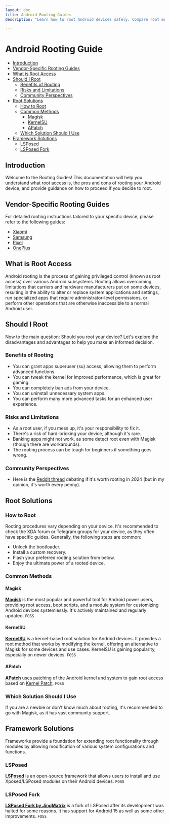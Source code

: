 ```yaml
---
layout: doc
title: Android Rooting Guides
description: "Learn how to root Android devices safely. Compare root methods like Magisk and KernelSU with device-specific guides and best practices."

---
```


# Android Rooting Guide

- [Introduction](#introduction)
- [Vendor-Specific Rooting Guides](#vendor-specific-rooting-guides)
- [What is Root Access](#what-is-root-access)
- [Should I Root](#should-i-root)
  - [Benefits of Rooting](#benefits-of-rooting)
  - [Risks and Limitations](#risks-and-limitations)
  - [Community Perspectives](#community-perspectives)
- [Root Solutions](#root-solutions)
  - [How to Root](#how-to-root)
  - [Common Methods](#common-methods)
    - [Magisk](#magisk)
    - [KernelSU](#kernelsu)
    - [APatch](#apatch)
  - [Which Solution Should I Use](#which-solution-should-i-use)
- [Framework Solutions](#framework-solutions)
  - [LSPosed](#lsposed)
  - [LSPosed Fork](#lsposed-fork)

## Introduction

Welcome to the Rooting Guides! This documentation will help you understand what root access is, the pros and cons of rooting your Android device, and provide guidance on how to proceed if you decide to root.

## Vendor-Specific Rooting Guides

For detailed rooting instructions tailored to your specific device, please refer to the following guides:

- [Xiaomi](./xiaomi.md)
- [Samsung](./samsung.md)
- [Pixel](./pixel.md)
- [OnePlus](./oneplus.md)

## What is Root Access

Android rooting is the process of gaining privileged control (known as root access) over various Android subsystems. Rooting allows overcoming limitations that carriers and hardware manufacturers put on some devices, resulting in the ability to alter or replace system applications and settings, run specialized apps that require administrator-level permissions, or perform other operations that are otherwise inaccessible to a normal Android user.

## Should I Root

Now to the main question: Should you root your device? Let's explore the disadvantages and advantages to help you make an informed decision.

### Benefits of Rooting

- You can grant apps superuser (su) access, allowing them to perform advanced functions.
- You can tweak the kernel for improved performance, which is great for gaming.
- You can completely ban ads from your device.
- You can uninstall unnecessary system apps.
- You can perform many more advanced tasks for an enhanced user experience.

### Risks and Limitations

- As a root user, if you mess up, it's your responsibility to fix it.
- There's a risk of hard-bricking your device, although it's rare.
- Banking apps might not work, as some detect root even with Magisk (though there are workarounds).
- The rooting process can be tough for beginners if something goes wrong.

### Community Perspectives

- Here is the [Reddit thread](https://www.reddit.com/r/AndroidQuestions/comments/1c69h3q/is_rooting_still_something_you_would_do_in_2024/) debating if it's worth rooting in 2024 (but in my opinion, it's worth every penny).

## Root Solutions

### How to Root

Rooting procedures vary depending on your device. It's recommended to check the XDA forum or Telegram groups for your device, as they often have specific guides. Generally, the following steps are common:

- Unlock the bootloader.
- Install a custom recovery.
- Flash your preferred rooting solution from below.
- Enjoy the ultimate power of a rooted device.

### Common Methods

#### Magisk

**[Magisk](https://github.com/topjohnwu/Magisk)** is the most popular and powerful tool for Android power users, providing root access, boot scripts, and a module system for customizing Android devices systemlessly. It's actively maintained and regularly updated. `FOSS`

#### KernelSU

**[KernelSU](https://github.com/tiann/KernelSU)** is a kernel-based root solution for Android devices. It provides a root method that works by modifying the kernel, offering an alternative to Magisk for some devices and use cases. KernelSU is gaining popularity, especially on newer devices. `FOSS`

#### APatch

**[APatch](https://github.com/bmax121/APatch)** uses patching of the Android kernel and system to gain root access based on [Kernel Patch](https://github.com/bmax121/KernelPatch/). `FOSS`

### Which Solution Should I Use

If you are a newbie or don't know much about rooting, it's recommended to go with Magisk, as it has vast community support.

## Framework Solutions

Frameworks provide a foundation for extending root functionality through modules by allowing modification of various system configurations and functions.

### LSPosed

**[LSPosed](https://github.com/LSPosed/LSPosed)** is an open-source framework that allows users to install and use Xposed/LSPosed modules on their Android devices. `FOSS`

### LSPosed Fork

**[LSPosed Fork by JingMatrix](https://github.com/JingMatrix/LSPosed)** is a fork of LSPosed after its development was halted for some reasons. It has support for Android 15 as well as some other improvements. `FOSS`